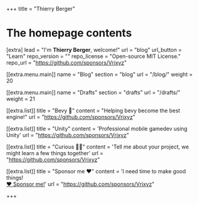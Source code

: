 +++
title = "Thierry Berger"


# The homepage contents
[extra]
lead = "I'm <b>Thierry Berger</b>, welcome!"
url = "blog"
url_button = "Learn"
repo_version = ""
repo_license = "Open-source MIT License."
repo_url = "https://github.com/sponsors/Vrixyz"

[[extra.menu.main]]
name = "Blog"
section = "blog"
url = "/blog/"
weight = 20

[[extra.menu.main]]
name = "Drafts"
section = "drafts"
url = "/drafts/"
weight = 21


[[extra.list]]
title = "Bevy 🚀"
content = "Helping bevy become the best engine!"
url = "https://github.com/sponsors/Vrixyz"

[[extra.list]]
title = "Unity"
content = 'Professional mobile gamedev using Unity'
url = "https://github.com/sponsors/Vrixyz"

[[extra.list]]
title = "Curious 🕵️‍♂️"
content = 'Tell me about your project, we might learn a few things together'
url = "https://github.com/sponsors/Vrixyz"

[[extra.list]]
title = "Sponsor me ❤️"
content = 'I need time to make good things!<br /> <a href="https://github.com/sponsors/Vrixyz">❤️ Sponsor me!</a>'
url = "https://github.com/sponsors/Vrixyz"


+++
